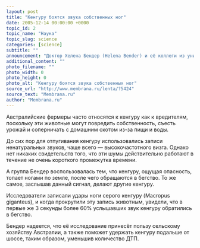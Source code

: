 ```yaml
---
layout: post
title: "Кенгуру боятся звука собственных ног"
date: 2005-12-14 00:00:00 +0000
topic_id: 2
topic_name: "Наука"
topic_slug: science
categories: [science]
subtitle: ""
announcement: "Доктор Хелена Бендер (Helena Bender) и её коллеги из университета Мельбурна (University of Melbourne) полагают, что обнаружили очень эффективное средство устрашения кенгуру. Они говорят, что отпугнуть животных может топот их собственных ног."
additional_content: ""
photo_filename: ""
photo_width: 0
photo_height: 0
photo_alt: "Кенгуру боятся звука собственных ног"
source_url: "http://www.membrana.ru/lenta/?5424"
source_text: "Membrana.ru"
author: "Membrana.ru"
---
```

Австралийские фермеры часто относятся к кенгуру как к вредителям, поскольку эти животные могут повредить собственность, съесть урожай и соперничать с домашним скотом из-за пищи и воды.

До сих пор для отпугивания кенгуру использовались записи ненатуральных звуков, чаще всего — высокочастотного визга. Однако нет никаких свидетельств того, что эти шумы действительно работают в течение не очень короткого промежутка времени.

А группа Бендер воспользовалась тем, что кенгуру, ощущая опасность, топает ногами по земле, после чего обращаются в бегство. То же самое, заслышав данный сигнал, делают другие кенгуру.

Исследователи записали удары ноги серого кенгуру (Macropus giganteus), и когда прокрутили эту запись животным, увидели, что в первые же 3 секунды более 60% услышавших звук кенгуру обратились в бегство.

Бендер надеется, что её исследование принесёт пользу сельскому хозяйству Австралии, а также поможет удержать кенгуру подальше от шоссе, таким образом, уменьшив количество ДТП.
